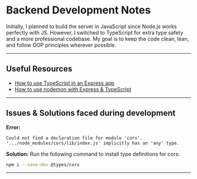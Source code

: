 
# Backend Development Notes

Initially, I planned to build the server in JavaScript since Node.js works perfectly with JS. However, I switched to TypeScript for extra type safety and a more professional codebase. My goal is to keep the code clean, lean, and follow OOP principles wherever possible.

---

##  Useful Resources

- [How to use TypeScript in an Express app](https://dev.to/wizdomtek/typescript-express-building-robust-apis-with-nodejs-1fln)
- [How to use nodemon with Express & TypeScript](https://medium.com/@aren.talb00/building-an-express-app-with-typescript-and-nodemon-9bd8a809cc68)

---

##  Issues & Solutions faced during development

**Error:**
```
Could not find a declaration file for module 'cors'. '.../node_modules/cors/lib/index.js' implicitly has an 'any' type.
```
**Solution:**
Run the following command to install type definitions for cors:

```bash
npm i --save-dev @types/cors
```

---
